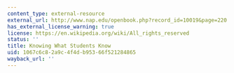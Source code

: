 ```yaml
---
content_type: external-resource
external_url: http://www.nap.edu/openbook.php?record_id=10019&page=220
has_external_license_warning: true
license: https://en.wikipedia.org/wiki/All_rights_reserved
status: ''
title: Knowing What Students Know
uid: 1067c6c8-2a9c-4f4d-b953-66f521284865
wayback_url: ''
---
```

